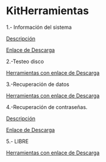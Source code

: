 # KitHerramientas

1.- Información del sistema

[Descripción](modulo0/modulo0.md)


[Enlace de Descarga]()

2.-Testeo disco

[Herramientas con enlace de Descarga](modulo1/modulo1.md)

3.-Recuperación de datos

[Herramientas con enlace de Descarga](modulo2/modulo2.md)

4.-Recuperación de contraseñas.

[Descripción](modulo3/modulo3.md)

[Enlace de Descarga]()

5.- LIBRE

[Herramientas con enlace de Descarga](modulo4/modulo4.md)


